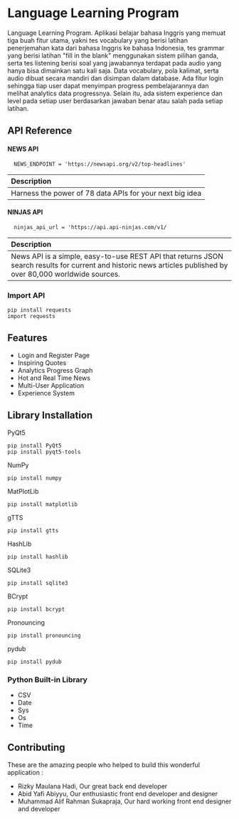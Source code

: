 
# Language Learning Program

Language Learning Program. Aplikasi belajar bahasa Inggris yang memuat tiga buah fitur utama, yakni tes vocabulary yang berisi latihan penerjemahan kata dari bahasa Inggris ke bahasa Indonesia, tes grammar yang berisi latihan "fill in the blank" menggunakan sistem pilihan ganda, serta tes listening berisi soal yang jawabannya terdapat pada audio yang hanya bisa dimainkan satu kali saja. Data vocabulary, pola kalimat, serta audio dibuat secara mandiri dan disimpan dalam database. Ada fitur login sehingga tiap user dapat menyimpan progress pembelajarannya dan melihat analytics data progressnya. Selain itu, ada sistem experience dan level pada setiap user berdasarkan jawaban benar atau salah pada setiap latihan. 



## API Reference

#### NEWS API

```https://api-ninjas.com/
  NEWS_ENDPOINT = 'https://newsapi.org/v2/top-headlines'
```

| Description                |
| :------------------------- |
| Harness the power of 78 data APIs for your next big idea|

#### NINJAS API

```https://newsapi.org/
  ninjas_api_url = 'https://api.api-ninjas.com/v1/
```

| Description                       |
| :-------------------------------- |
| News API is a simple, easy-to-use REST API that returns JSON search results for current and historic news articles published by over 80,000 worldwide sources. |

### Import API
```
pip install requests
import requests
```


## Features

- Login and Register Page
- Inspiring Quotes
- Analytics Progress Graph
- Hot and Real Time News
- Multi-User Application
- Experience System


## Library Installation

PyQt5
```PyQt5
pip install PyQt5
pip install pyqt5-tools
```

NumPy
```NumPy
pip install numpy
```

MatPlotLib
```MatPlotLib
pip install matplotlib
```

gTTS
```gTTS    
pip install gtts
```

HashLib
```HashLib    
pip install hashlib
```

SQLite3
```SQLite3    
pip install sqlite3
```

BCrypt
```BCrypt
pip install bcrypt
```

Pronouncing
```Pronouncing
pip install pronouncing
```
pydub
```pydub
pip install pydub
```

### Python Built-in Library
- CSV
- Date
- Sys
- Os
- Time


## Contributing

These are the amazing people who helped to build this wonderful application :

- Rizky Maulana Hadi, Our great back end developer
- Abid Yafi Abiyyu, Our enthusiastic front end developer and designer
- Muhammad Alif Rahman Sukapraja, Our hard working front end designer and developer